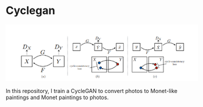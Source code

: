 # Cyclegan

![alt text](https://github.com/VirajBagal/cyclegan/blob/master/images/cyclegan.png?raw=true)

In this repository, I train a CycleGAN to convert photos to Monet-like paintings and Monet paintings to photos. 


